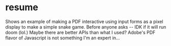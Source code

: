 # resume

Shows an example of making a PDF interactive using input forms as a pixel display to make a simple snake game. Before anyone asks -- IDK if it will run doom (lol.) Maybe there are better APIs than what I used? Adobe's PDF flavor of Javascript is not something I'm an expert in...
